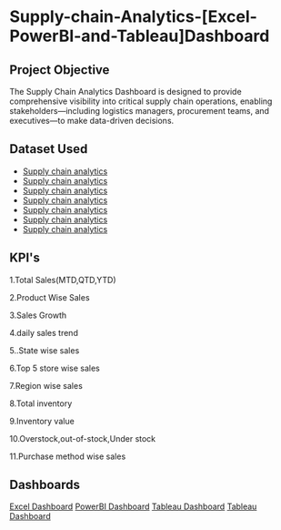 # Supply-chain-Analytics-[Excel-PowerBI-and-Tableau]Dashboard
## Project Objective
The Supply Chain Analytics Dashboard is designed to provide comprehensive visibility into critical supply chain operations, enabling stakeholders—including logistics managers, procurement teams, and executives—to make data-driven decisions.
## Dataset Used
- <a href="https://github.com/Mona-gracy7/Data-Analysis-Dashboard/blob/main/4_5_4_CALENDAR.xlsx">Supply chain analytics</a>
- <a href="https://github.com/Mona-gracy7/Data-Analysis-Dashboard/blob/main/D_CUSTOMER.xlsx">Supply chain analytics</a>
- <a href="https://github.com/Mona-gracy7/Data-Analysis-Dashboard/blob/main/D_GEOJSON_US_COUNTIES.xlsx"> Supply chain analytics</a>
- <a href="https://github.com/Mona-gracy7/Data-Analysis-Dashboard/blob/main/D_PRODUCT.xlsx">Supply chain analytics</a>
- <a href="https://github.com/Mona-gracy7/Data-Analysis-Dashboard/blob/main/D_STORE.xlsx">Supply chain analytics</a>
- <a href="https://github.com/Mona-gracy7/Data-Analysis-Dashboard/blob/main/F_INVENTORY_ADJUSTED.xlsx">Supply chain analytics</a>
- <a href="https://github.com/Mona-gracy7/Data-Analysis-Dashboard/blob/main/F_POINT_OF_SALE.xlsx">Supply chain analytics</a>
## KPI's
1.Total Sales(MTD,QTD,YTD)

2.Product Wise Sales

3.Sales Growth

4.daily sales trend

5..State wise sales

6.Top 5 store wise sales

7.Region wise sales

8.Total inventory

9.Inventory value

10.Overstock,out-of-stock,Under stock

11.Purchase method wise sales
## Dashboards
<a href="https://github.com/Mona-gracy7/Data-Analysis-Dashboard/blob/main/Screenshot%202025-09-02%20014246.png">Excel Dashboard</a>
<a href="https://github.com/Mona-gracy7/Data-Analysis-Dashboard/blob/main/Screenshot%202025-05-15%20214043.png">PowerBI Dashboard</a>
<a href="https://github.com/Mona-gracy7/Data-Analysis-Dashboard/blob/main/Screenshot%202025-05-15%20214341.png">Tableau Dashboard</a>
<a href="https://github.com/Mona-gracy7/Data-Analysis-Dashboard/blob/main/Screenshot%202025-05-15%20214532.png">Tableau Dashboard</a>
